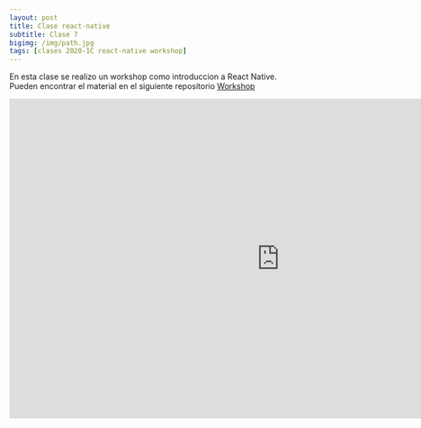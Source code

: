 ```yaml
---
layout: post
title: Clase react-native
subtitle: Clase 7
bigimg: /img/path.jpg
tags: [clases 2020-1C react-native workshop]
---
```


En esta clase se realizo un workshop como introduccion a React Native. Pueden encontrar el material en el siguiente repositorio 
[Workshop](https://github.com/MaxiSuppes/intro-react-native)

<style> .responsive-wrap iframe{ max-width: 100%;} </style>
<iframe src="https://docs.google.com/presentation/d/1EF_lNIBDblI27o9iUJQtB_j6PMAUlK3-DWGaSRp6oMg/embed?start=false&loop=false&delayms=3000" frameborder="0" width="960" height="569" allowfullscreen="true" mozallowfullscreen="true" webkitallowfullscreen="true"></iframe>
